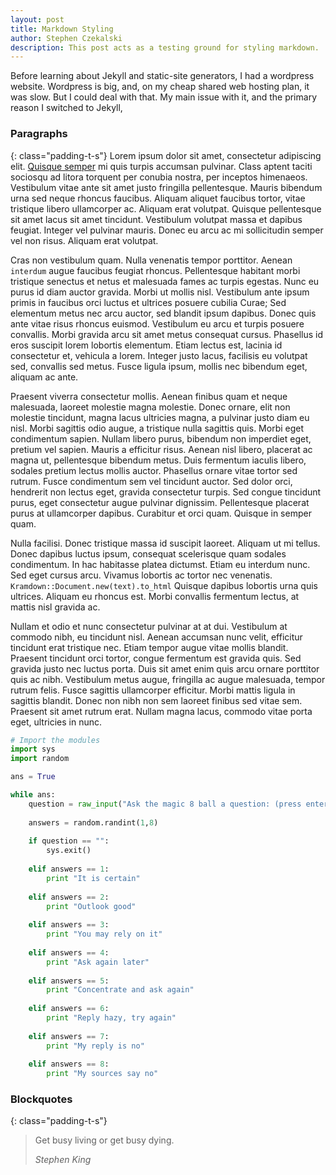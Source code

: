 ```yaml
---
layout: post
title: Markdown Styling
author: Stephen Czekalski
description: This post acts as a testing ground for styling markdown.
---
```


Before learning about Jekyll and static-site generators, I had a wordpress website. Wordpress is big, and,
on my cheap shared web hosting plan, it was slow. But I could deal with that. My main issue with it, and the
primary reason I switched to Jekyll, 

### Paragraphs
{: class="padding-t-s"}
Lorem ipsum dolor sit amet, consectetur adipiscing elit. [Quisque semper](http://www.google.com) mi quis turpis accumsan pulvinar. Class aptent taciti sociosqu ad litora torquent per conubia nostra, per inceptos himenaeos. Vestibulum vitae ante sit amet justo fringilla pellentesque. Mauris bibendum urna sed neque rhoncus faucibus. Aliquam aliquet faucibus tortor, vitae tristique libero ullamcorper ac. Aliquam erat volutpat. Quisque pellentesque sit amet lacus sit amet tincidunt. Vestibulum volutpat massa et dapibus feugiat. Integer vel pulvinar mauris. Donec eu arcu ac mi sollicitudin semper vel non risus. Aliquam erat volutpat.

Cras non vestibulum quam. Nulla venenatis tempor porttitor. Aenean `interdum` augue faucibus feugiat rhoncus. Pellentesque habitant morbi tristique senectus et netus et malesuada fames ac turpis egestas. Nunc eu purus id diam auctor gravida. Morbi ut mollis nisl. Vestibulum ante ipsum primis in faucibus orci luctus et ultrices posuere cubilia Curae; Sed elementum metus nec arcu auctor, sed blandit ipsum dapibus. Donec quis ante vitae risus rhoncus euismod. Vestibulum eu arcu et turpis posuere convallis. Morbi gravida arcu sit amet metus consequat cursus. Phasellus id eros suscipit lorem lobortis elementum. Etiam lectus est, lacinia id consectetur et, vehicula a lorem. Integer justo lacus, facilisis eu volutpat sed, convallis sed metus. Fusce ligula ipsum, mollis nec bibendum eget, aliquam ac ante.

Praesent viverra consectetur mollis. Aenean finibus quam et neque malesuada, laoreet molestie magna molestie. Donec ornare, elit non molestie tincidunt, magna lacus ultricies magna, a pulvinar justo diam eu nisl. Morbi sagittis odio augue, a tristique nulla sagittis quis. Morbi eget condimentum sapien. Nullam libero purus, bibendum non imperdiet eget, pretium vel sapien. Mauris a efficitur risus. Aenean nisl libero, placerat ac magna ut, pellentesque bibendum metus. Duis fermentum iaculis libero, sodales pretium lectus mollis auctor. Phasellus ornare vitae tortor sed rutrum. Fusce condimentum sem vel tincidunt auctor. Sed dolor orci, hendrerit non lectus eget, gravida consectetur turpis. Sed congue tincidunt purus, eget consectetur augue pulvinar dignissim. Pellentesque placerat purus at ullamcorper dapibus. Curabitur et orci quam. Quisque in semper quam.

Nulla facilisi. Donec tristique massa id suscipit laoreet. Aliquam ut mi tellus. Donec dapibus luctus ipsum, consequat scelerisque quam sodales condimentum. In hac habitasse platea dictumst. Etiam eu interdum nunc. Sed eget cursus arcu. Vivamus lobortis ac tortor nec venenatis. `Kramdown::Document.new(text).to_html` Quisque dapibus lobortis urna quis ultrices. Aliquam eu rhoncus est. Morbi convallis fermentum lectus, at mattis nisl gravida ac.

Nullam et odio et nunc consectetur pulvinar at at dui. Vestibulum at commodo nibh, eu tincidunt nisl. Aenean accumsan nunc velit, efficitur tincidunt erat tristique nec. Etiam tempor augue vitae mollis blandit. Praesent tincidunt orci tortor, congue fermentum est gravida quis. Sed gravida justo nec luctus porta. Duis sit amet enim quis arcu ornare porttitor quis ac nibh. Vestibulum metus augue, fringilla ac augue malesuada, tempor rutrum felis. Fusce sagittis ullamcorper efficitur. Morbi mattis ligula in sagittis blandit. Donec non nibh non sem laoreet finibus sed vitae sem. Praesent sit amet rutrum erat. Nullam magna lacus, commodo vitae porta eget, ultricies in nunc.

~~~ python
# Import the modules
import sys
import random

ans = True

while ans:
    question = raw_input("Ask the magic 8 ball a question: (press enter to quit) ")
    
    answers = random.randint(1,8)
    
    if question == "":
        sys.exit()
    
    elif answers == 1:
        print "It is certain"
    
    elif answers == 2:
        print "Outlook good"
    
    elif answers == 3:
        print "You may rely on it"
    
    elif answers == 4:
        print "Ask again later"
    
    elif answers == 5:
        print "Concentrate and ask again"
    
    elif answers == 6:
        print "Reply hazy, try again"
    
    elif answers == 7:
        print "My reply is no"
    
    elif answers == 8:
        print "My sources say no"
~~~

### Blockquotes
{: class="padding-t-s"}

> Get busy living or get busy dying.
>
> <cite>Stephen King</cite>
